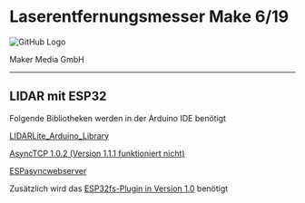 # Laserentfernungsmesser Make 6/19

![GitHub Logo](http://www.heise.de/make/icons/make_logo.png)

Maker Media GmbH
*** 

## LIDAR mit ESP32 

Folgende Bibliotheken werden in der Arduino IDE benötigt

[LIDARLite_Arduino_Library](https://github.com/garmin/LIDARLite_v3_Arduino_Library/archive/master.zip)

[AsyncTCP 1.0.2 (Version 1.1.1 funktioniert nicht)](https://github.com/me-no-dev/AsyncTCP/tree/952b7eb6ba62f7071f7da2a274d36e06b97de572)

[ESPasyncwebserver](https://github.com/me-no-dev/ESPAsyncWebServer)

Zusätzlich wird das 
[ESP32fs-Plugin in Version 1.0](https://github.com/me-no-dev/arduino-esp32fs-plugin/releases/download/1.0/ESP32FS-1.0.zip)
 benötigt



